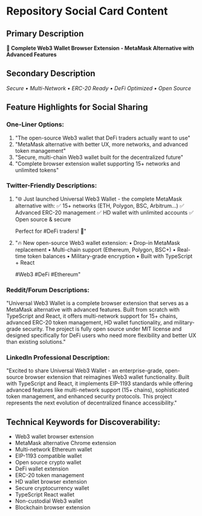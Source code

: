 # Repository Social Card Content

## Primary Description
**🚀 Complete Web3 Wallet Browser Extension - MetaMask Alternative with Advanced Features**

## Secondary Description
*Secure • Multi-Network • ERC-20 Ready • DeFi Optimized • Open Source*

## Feature Highlights for Social Sharing

### One-Liner Options:
1. "The open-source Web3 wallet that DeFi traders actually want to use"
2. "MetaMask alternative with better UX, more networks, and advanced token management"
3. "Secure, multi-chain Web3 wallet built for the decentralized future"
4. "Complete browser extension wallet supporting 15+ networks and unlimited tokens"

### Twitter-Friendly Descriptions:
1. "🌐 Just launched Universal Web3 Wallet - the complete MetaMask alternative with:
   ✅ 15+ networks (ETH, Polygon, BSC, Arbitrum...)
   ✅ Advanced ERC-20 management
   ✅ HD wallet with unlimited accounts
   ✅ Open source & secure

   Perfect for #DeFi traders! 🚀"

2. "🔥 New open-source Web3 wallet extension:
   • Drop-in MetaMask replacement
   • Multi-chain support (Ethereum, Polygon, BSC+)
   • Real-time token balances
   • Military-grade encryption
   • Built with TypeScript + React

   #Web3 #DeFi #Ethereum"

### Reddit/Forum Descriptions:
"Universal Web3 Wallet is a complete browser extension that serves as a MetaMask alternative with advanced features. Built from scratch with TypeScript and React, it offers multi-network support for 15+ chains, advanced ERC-20 token management, HD wallet functionality, and military-grade security. The project is fully open source under MIT license and designed specifically for DeFi users who need more flexibility and better UX than existing solutions."

### LinkedIn Professional Description:
"Excited to share Universal Web3 Wallet - an enterprise-grade, open-source browser extension that reimagines Web3 wallet functionality. Built with TypeScript and React, it implements EIP-1193 standards while offering advanced features like multi-network support (15+ chains), sophisticated token management, and enhanced security protocols. This project represents the next evolution of decentralized finance accessibility."

## Technical Keywords for Discoverability:
- Web3 wallet browser extension
- MetaMask alternative Chrome extension
- Multi-network Ethereum wallet
- EIP-1193 compatible wallet
- Open source crypto wallet
- DeFi wallet extension
- ERC-20 token management
- HD wallet browser extension
- Secure cryptocurrency wallet
- TypeScript React wallet
- Non-custodial Web3 wallet
- Blockchain browser extension